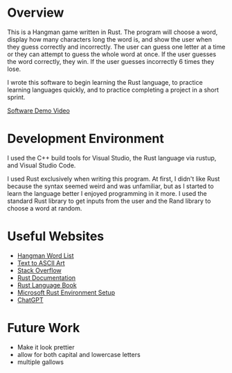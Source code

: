 # Overview

This is a Hangman game written in Rust. The program will choose a word, display how many characters long the word is, and show the user when they guess correctly and incorrectly. The user can guess one letter at a time or they can attempt to guess the whole word at once. If the user guesses the word correctly, they win. If the user guesses incorrectly 6 times they lose.

I wrote this software to begin learning the Rust language, to practice learning languages quickly, and to practice completing a project in a short sprint.

[Software Demo Video](https://www.loom.com/share/02a20724e1d64bc7a46bcd27f52693ee?sid=6d6ccb27-c11f-49a7-8050-44b41b3b668c)

# Development Environment

I used the C++ build tools for Visual Studio, the Rust language via rustup, and Visual Studio Code.

I used Rust exclusively when writing this program. At first, I didn't like Rust because the syntax seemed weird and was unfamiliar, but as I started to learn the language better I enjoyed programming in it more. I used the standard Rust library to get inputs from the user and the Rand library to choose a word at random.

# Useful Websites

- [Hangman Word List](https://gist.github.com/alpha-tango/c3d2645817cf4af2aa45#file-hangman_wordbank)
- [Text to ASCII Art](https://patorjk.com/software/taag/#p=display&f=Graffiti&t=Type%20Something%20)
- [Stack Overflow](https://stackoverflow.com)
- [Rust Documentation](https://docs.rs)
- [Rust Language Book](https://doc.rust-lang.org/book)
- [Microsoft Rust Environment Setup](https://learn.microsoft.com/en-us/windows/dev-environment/rust/setup)
- [ChatGPT](https://chatgpt.com)

# Future Work

- Make it look prettier
- allow for both capital and lowercase letters
- multiple gallows
